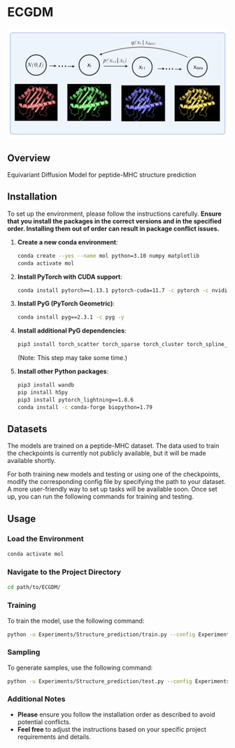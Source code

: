 # ECGDM

![Project Image](Diffusion%20Chain.png)

## Overview

Equivariant Diffusion Model for peptide-MHC structure prediction

## Installation

To set up the environment, please follow the instructions carefully. **Ensure that you install the packages in the correct versions and in the specified order. Installing them out of order can result in package conflict issues.**

1. **Create a new conda environment**:  
   ```sh
   conda create --yes --name mol python=3.10 numpy matplotlib
   conda activate mol
   ```

2. **Install PyTorch with CUDA support**:  
   ```sh
   conda install pytorch==1.13.1 pytorch-cuda=11.7 -c pytorch -c nvidia -y
   ```

3. **Install PyG (PyTorch Geometric)**:  
   ```sh
   conda install pyg==2.3.1 -c pyg -y
   ```

4. **Install additional PyG dependencies**:  
   ```sh
   pip3 install torch_scatter torch_sparse torch_cluster torch_spline_conv -f https://data.pyg.org/whl/torch-1.13.1+cu117.html
   ```  
   (Note: This step may take some time.)

5. **Install other Python packages**:  
   ```sh
   pip3 install wandb
   pip install h5py
   pip3 install pytorch_lightning==1.8.6
   conda install -c conda-forge biopython=1.79
   ```

## Datasets

The models are trained on a peptide-MHC dataset. The data used to train the checkpoints is currently not publicly available, but it will be made available shortly. 

For both training new models and testing or using one of the checkpoints, modify the corresponding config file by specifying the path to your dataset. A more user-friendly way to set up tasks will be available soon. Once set up, you can run the following commands for training and testing.

## Usage

### Load the Environment

```sh
conda activate mol
```

### Navigate to the Project Directory

```sh
cd path/to/ECGDM/
```

### Training

To train the model, use the following command:

```sh
python -u Experiments/Structure_prediction/train.py --config Experiments/Structure_prediction/configs/pmhc_8K_egnn_big.yml
```

### Sampling

To generate samples, use the following command:

```sh
python -u Experiments/Structure_prediction/test.py --config Experiments/Structure_prediction/configs/pmhc_8K_egnn_big.yml
```

### Additional Notes

- **Please** ensure you follow the installation order as described to avoid potential conflicts.
- **Feel free** to adjust the instructions based on your specific project requirements and details.
